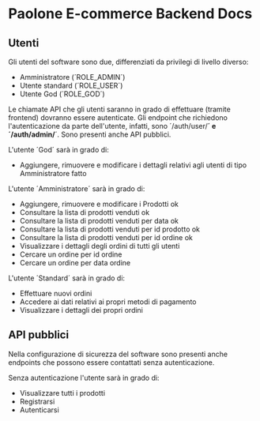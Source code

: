 # Paolone E-commerce Backend Docs


## Utenti
Gli utenti del software sono due, differenziati da privilegi di livello diverso:
- Amministratore (´ROLE_ADMIN´)
- Utente standard (´ROLE_USER´)
- Utente God (´ROLE_GOD´)

Le chiamate API che gli utenti saranno in grado di effettuare (tramite frontend) dovranno essere autenticate. Gli endpoint che richiedono l'autenticazione da parte dell'utente, infatti, sono ´/auth/user/**´ e ´/auth/admin/**´.
Sono presenti anche API pubblici.

L'utente ´God´ sarà in grado di:
- Aggiungere, rimuovere e modificare i dettagli relativi agli utenti di tipo Amministratore fatto

L'utente ´Amministratore´ sarà in grado di:
- Aggiungere, rimuovere e modificare i Prodotti ok
- Consultare la lista di prodotti venduti ok
- Consultare la lista di prodotti venduti per data ok
- Consultare la lista di prodotti venduti per id prodotto ok
- Consultare la lista di prodotti venduti per id ordine ok
- Visualizzare i dettagli degli ordini di tutti gli utenti
- Cercare un ordine per id ordine
- Cercare un ordine per data ordine

L'utente ´Standard´ sarà in grado di:
- Effettuare nuovi ordini
- Accedere ai dati relativi ai propri metodi di pagamento
- Visualizzare i dettagli dei propri ordini

## API pubblici
Nella configurazione di sicurezza del software sono presenti anche endpoints che possono essere contattati senza autenticazione.

Senza autenticazione l'utente sarà in grado di:
- Visualizzare tutti i prodotti
- Registrarsi
- Autenticarsi

